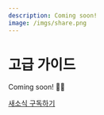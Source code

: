 ```yaml
---
description: Coming soon!
image: /imgs/share.png
---
```


# 고급 가이드

Coming soon! 👨‍💻

[새소식 구독하기](https://bit.ly/k8s-guide-link)
